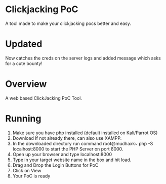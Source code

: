 Clickjacking PoC
====
A tool made to make your clickjacking pocs better and easy.


Updated
====
Now catches the creds on the server logs and added message which asks for a cute bounty!

Overview
=====
A web based ClickJacking PoC Tool.

Running
=====
1. Make sure you have php installed (default installed on Kali/Parrot OS)
2. Download If not already there, can also use XAMPP.
3. In the downloaded directory run command root@mudhaxk~ php -S localhost:8000 to start the PHP Server on port 8000. 
4. Open up your browser and type localhost:8000
5. Type in your target website name in the box and hit load.
6. Drag and Drop the Login Buttons for PoC
7. Click on View 
8. Your PoC is ready
